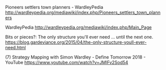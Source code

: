 Pioneers settlers town planners - WardleyPedia
http://wardleypedia.org/mediawiki/index.php/Pioneers_settlers_town_planners

WardleyPedia
http://wardleypedia.org/mediawiki/index.php/Main_Page

Bits or pieces?: The only structure you'll ever need ... until the next one.
https://blog.gardeviance.org/2015/04/the-only-structure-youll-ever-need.html

(7) Strategy Mapping with Simon Wardley - Define Tomorrow 2018 - YouTube
https://www.youtube.com/watch?v=JMlFv2Sod54

